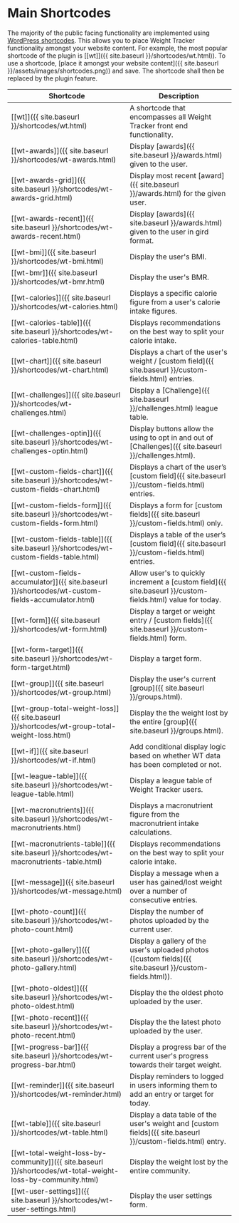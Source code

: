 # Main Shortcodes

The majority of the public facing functionality are implemented using [WordPress shortcodes](https://codex.wordpress.org/Shortcode_API). This allows you to place Weight Tracker functionality amongst your website content. For example, the most popular shortcode of the plugin is [[wt]]({{ site.baseurl }}/shortcodes/wt.html)). To use a shortcode, [place it amongst your website content]({{ site.baseurl }}/assets/images/shortcodes.png)) and save. The shortcode shall then be replaced by the plugin feature. 

|Shortcode|Description|    
|--|--|
|[[wt]]({{ site.baseurl }}/shortcodes/wt.html) |A shortcode that encompasses all Weight Tracker front end functionality.|   
|[[wt-awards]]({{ site.baseurl }}/shortcodes/wt-awards.html)|Display [awards]({{ site.baseurl }}/awards.html) given to the user.
|[[wt-awards-grid]]({{ site.baseurl }}/shortcodes/wt-awards-grid.html)|Display most recent [award]({{ site.baseurl }}/awards.html) for the given user.
|[[wt-awards-recent]]({{ site.baseurl }}/shortcodes/wt-awards-recent.html)|Display [awards]({{ site.baseurl }}/awards.html) given to the user in gird format.
|[[wt-bmi]]({{ site.baseurl }}/shortcodes/wt-bmi.html)|Display the user's BMI.|
|[[wt-bmr]]({{ site.baseurl }}/shortcodes/wt-bmr.html)|Display the user's BMR.|
|[[wt-calories]]({{ site.baseurl }}/shortcodes/wt-calories.html)|Displays a specific calorie figure from a user's calorie intake figures.|
|[[wt-calories-table]]({{ site.baseurl }}/shortcodes/wt-calories-table.html)|Displays recommendations on the best way to split your calorie intake.|
|[[wt-chart]]({{ site.baseurl }}/shortcodes/wt-chart.html)|Displays a chart of the user's weight / [custom field]({{ site.baseurl }}/custom-fields.html) entries.|
|[[wt-challenges]]({{ site.baseurl }}/shortcodes/wt-challenges.html)|Display a [Challenge]({{ site.baseurl }}/challenges.html) league table.|
|[[wt-challenges-optin]]({{ site.baseurl }}/shortcodes/wt-challenges-optin.html)|Display buttons allow the using to opt in and out of [Challenges]({{ site.baseurl }}/challenges.html).|
|[[wt-custom-fields-chart]]({{ site.baseurl }}/shortcodes/wt-custom-fields-chart.html)|Displays a chart of the user’s [custom field]({{ site.baseurl }}/custom-fields.html) entries.|
|[[wt-custom-fields-form]]({{ site.baseurl }}/shortcodes/wt-custom-fields-form.html)|Displays a form for [custom fields]({{ site.baseurl }}/custom-fields.html) only.|
|[[wt-custom-fields-table]]({{ site.baseurl }}/shortcodes/wt-custom-fields-table.html)|Displays a table of the user’s [custom field]({{ site.baseurl }}/custom-fields.html) entries.|
|[[wt-custom-fields-accumulator]]({{ site.baseurl }}/shortcodes/wt-custom-fields-accumulator.html)|Allow user's to quickly increment a [custom field]({{ site.baseurl }}/custom-fields.html) value for today.|
|[[wt-form]]({{ site.baseurl }}/shortcodes/wt-form.html)|Display a target or weight entry / [custom fields]({{ site.baseurl }}/custom-fields.html) form.|
|[[wt-form-target]]({{ site.baseurl }}/shortcodes/wt-form-target.html)|Display a target form.|
|[[wt-group]]({{ site.baseurl }}/shortcodes/wt-group.html)|Display the user's current [group]({{ site.baseurl }}/groups.html).
|[[wt-group-total-weight-loss]]({{ site.baseurl }}/shortcodes/wt-group-total-weight-loss.html)|Display the the weight lost by the entire [group]({{ site.baseurl }}/groups.html).
|[[wt-if]]({{ site.baseurl }}/shortcodes/wt-if.html)|Add conditional display logic based on whether WT data has been completed or not.|
|[[wt-league-table]]({{ site.baseurl }}/shortcodes/wt-league-table.html)|Display a league table of Weight Tracker users.|
|[[wt-macronutrients]]({{ site.baseurl }}/shortcodes/wt-macronutrients.html)|Displays a macronutrient figure from the macronutrient intake calculations.|
|[[wt-macronutrients-table]]({{ site.baseurl }}/shortcodes/wt-macronutrients-table.html)|Displays recommendations on the best way to split your calorie intake.|
|[[wt-message]]({{ site.baseurl }}/shortcodes/wt-message.html)|Display a message when a user has gained/lost weight over a number of consecutive entries.|
|[[wt-photo-count]]({{ site.baseurl }}/shortcodes/wt-photo-count.html)|Display the number of photos uploaded by the current user.|
|[[wt-photo-gallery]]({{ site.baseurl }}/shortcodes/wt-photo-gallery.html)|Display a gallery of the user's uploaded photos ([custom fields]({{ site.baseurl }}/custom-fields.html)).
|[[wt-photo-oldest]]({{ site.baseurl }}/shortcodes/wt-photo-oldest.html)|Display the the oldest photo uploaded by the user.|
|[[wt-photo-recent]]({{ site.baseurl }}/shortcodes/wt-photo-recent.html)|Display the the latest photo uploaded by the user.|
|[[wt-progress-bar]]({{ site.baseurl }}/shortcodes/wt-progress-bar.html)|Display a progress bar of the current user's progress towards their target weight.|
|[[wt-reminder]]({{ site.baseurl }}/shortcodes/wt-reminder.html)|Display reminders to logged in users informing them to add an entry or target for today.|
|[[wt-table]]({{ site.baseurl }}/shortcodes/wt-table.html)|Display a data table of the user's weight and [custom fields]({{ site.baseurl }}/custom-fields.html) entry.|
|[[wt-total-weight-loss-by-community]]({{ site.baseurl }}/shortcodes/wt-total-weight-loss-by-community.html)|Display the weight lost by the entire community.|
|[[wt-user-settings]]({{ site.baseurl }}/shortcodes/wt-user-settings.html)|Display the user settings form.|
